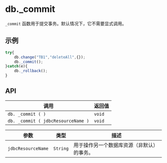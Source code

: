 # db._commit

`_commit` 函数用于提交事务。默认情况下，它不需要显式调用。

## 示例

```javascript
try{
	db.change("TB1","deleteAll",{});
	db._commit();
}catch(e){
	db._rollback();
}
```

## API

| 调用 | 返回值 |
|---|---|
| `db. _commit ( )` | `void` |
| `db. _commit ( jdbcResourceName )` | `void` |

| 参数 | 类型 | 描述 |
|---|---|---|
| `jdbcResourceName` | `String` | 用于操作另一个数据库资源（非默认）的事务。 |